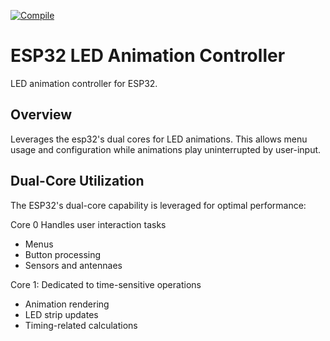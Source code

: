 [![Compile](https://github.com/sudoDeVinci/ESP32Animator/actions/workflows/compile.yml/badge.svg?branch=main)](https://github.com/sudoDeVinci/ESP32Animator/actions/workflows/compile.yml)

# ESP32 LED Animation Controller
LED animation controller for ESP32.

## Overview
Leverages the esp32's dual cores for LED animations. This allows menu usage and configuration while animations play uninterrupted by user-input.

## Dual-Core Utilization
The ESP32's dual-core capability is leveraged for optimal performance:

Core 0 Handles user interaction tasks
- Menus
- Button processing
- Sensors and antennaes

Core 1: Dedicated to time-sensitive operations
- Animation rendering
- LED strip updates
- Timing-related calculations

